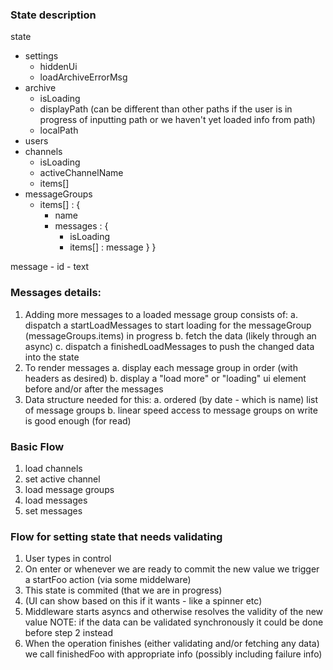 ### State description

state
- settings
	- hiddenUi
	- loadArchiveErrorMsg
- archive
	- isLoading
	- displayPath (can be different than other paths if the user is in progress of inputting path or we haven't yet loaded info from path)
	- localPath
- users
- channels
	- isLoading
	- activeChannelName
	- items[]
- messageGroups
	- items[] : {
		- name
		- messages : {
			- isLoading
			- items[] : message
		}
	}

message
	- id
	- text

### Messages details:
1. Adding more messages to a loaded message group consists of:
	a. dispatch a startLoadMessages to start loading for the messageGroup (messageGroups.items) in progress
	b. fetch the data (likely through an async)
	c. dispatch a finishedLoadMessages to push the changed data into the state
2. To render messages
	a. display each message group in order (with headers as desired)
	b. display a "load more" or "loading" ui element before and/or after the messages
3. Data structure needed for this:
	a. ordered (by date - which is name) list of message groups
	b. linear speed access to message groups on write is good enough (for read)

### Basic Flow
1. load channels
2. set active channel
3. load message groups
4. load messages
5. set messages

### Flow for setting state that needs validating
1. User types in control
2. On enter or whenever we are ready to commit the new value we trigger a startFoo action (via some middelware)
3. This state is commited (that we are in progress)
4. (UI can show based on this if it wants - like a spinner etc)
5. Middleware starts asyncs and otherwise resolves the validity of the new value
NOTE: if the data can be validated synchronously it could be done before step 2 instead
6. When the operation finishes (either validating and/or fetching any data) we call finishedFoo with appropriate info (possibly including failure info)